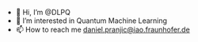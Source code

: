 - 👋 Hi, I’m @DLPQ
- 👀 I’m interested in Quantum Machine Learning
- 📫 How to reach me daniel.pranjic@iao.fraunhofer.de

<!---
DLPQ/DLPQ is a ✨ special ✨ repository because its `README.md` (this file) appears on your GitHub profile.
You can click the Preview link to take a look at your changes.
--->

